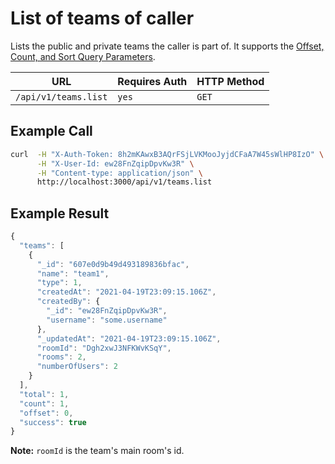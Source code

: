 # List of teams of caller

Lists the public and private teams the caller is part of. It supports the [Offset, Count, and Sort Query Parameters](../../other-important-endpoints/offset-and-count-and-sort-info.md).

| URL                  | Requires Auth | HTTP Method |
| -------------------- | ------------- | ----------- |
| `/api/v1/teams.list` | `yes`         | `GET`       |

## Example Call

```bash
curl  -H "X-Auth-Token: 8h2mKAwxB3AQrFSjLVKMooJyjdCFaA7W45sWlHP8IzO" \
      -H "X-User-Id: ew28FnZqipDpvKw3R" \
      -H "Content-type: application/json" \
      http://localhost:3000/api/v1/teams.list
```

## Example Result

```javascript
{
  "teams": [
    {
      "_id": "607e0d9b49d493189836bfac",
      "name": "team1",
      "type": 1,
      "createdAt": "2021-04-19T23:09:15.106Z",
      "createdBy": {
        "_id": "ew28FnZqipDpvKw3R",
        "username": "some.username"
      },
      "_updatedAt": "2021-04-19T23:09:15.106Z",
      "roomId": "Dgh2xwJ3NFKWvKSqY",
      "rooms": 2,
      "numberOfUsers": 2
    }
  ],
  "total": 1,
  "count": 1,
  "offset": 0,
  "success": true
}
```

**Note:** `roomId` is the team's main room's id.
